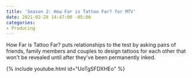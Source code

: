 ```yaml
---
title: 'Season 2: How Far is Tattoo Far? for MTV'
date: 2021-02-28 14:47:00 -05:00
categories:
- Producing
---
```


How Far is Tattoo Far? puts relationships to the test by asking pairs of friends, family members and couples to design tattoos for each other that won't be revealed until after they've been permanently inked.

{% include youtube.html id="UoTgSFDXHEo" %}